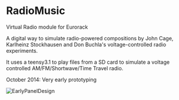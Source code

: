 RadioMusic
==========

Virtual Radio module for Eurorack 

A digital way to simulate radio-powered compositions by John Cage, Karlheinz Stockhausen and Don Buchla's voltage-controlled radio experiments. 

It uses a teensy3.1 to play files from a SD card to simulate a voltage controlled AM/FM/Shortwave/Time Travel radio. 

October 2014: Very early prototyping 

![EarlyPanelDesign](https://raw.githubusercontent.com/TomWhitwell/RadioMusic/master/Collateral/img.png)

